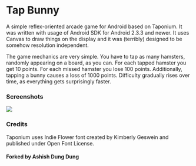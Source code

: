 # Tap Bunny
A simple reflex-oriented arcade game for Android based on Taponium. It was written with usage of Android SDK for Android 2.3.3 and newer. It uses Canvas to draw things on the display and it was (terribly) designed to be somehow resolution independent.

The game mechanics are very simple. You have to tap as many hamsters, randomly appearing on a board, as you can. For each tapped hamster you get 10 points. For each missed hamster you lose 100 points. Additionally, tapping a bunny causes a loss of 1000 points. Difficulty gradually rises over time, as everything gets surprisingly faster.



### Screenshots
![](screenshot.png)

### Credits
Taponium uses Indie Flower font created by Kimberly Geswein and published under Open Font License.

#### Forked by Ashish Dung Dung
